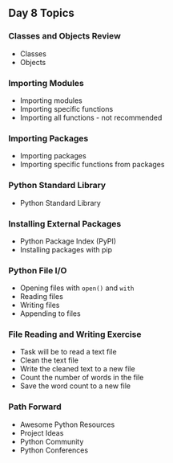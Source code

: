 ## Day 8 Topics

### Classes and Objects Review

* Classes
* Objects

### Importing Modules

* Importing modules
* Importing specific functions
* Importing all functions - not recommended

### Importing Packages

* Importing packages
* Importing specific functions from packages

### Python Standard Library

* Python Standard Library

### Installing External Packages

* Python Package Index (PyPI)
* Installing packages with pip

### Python File I/O

* Opening files with `open()` and `with`
* Reading files
* Writing files
* Appending to files

### File Reading and Writing Exercise

* Task will be to read a text file
* Clean the text file
* Write the cleaned text to a new file
* Count the number of words in the file
* Save the word count to a new file

### Path Forward

* Awesome Python Resources
* Project Ideas
* Python Community
* Python Conferences

